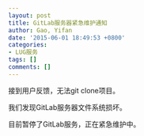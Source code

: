 ```yaml
---
layout: post
title: GitLab服务器紧急维护通知
author: Gao, Yifan
date: '2015-06-01 18:49:53 +0800'
categories:
- LUG服务
tags: []
comments: []
---
```

接到用户反馈，无法git clone项目。

我们发现GitLab服务器文件系统损坏。

目前暂停了GitLab服务，正在紧急维护中。
